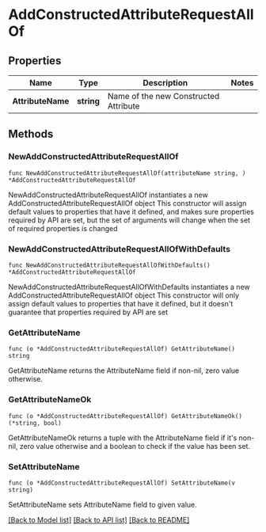 # AddConstructedAttributeRequestAllOf

## Properties

Name | Type | Description | Notes
------------ | ------------- | ------------- | -------------
**AttributeName** | **string** | Name of the new Constructed Attribute | 

## Methods

### NewAddConstructedAttributeRequestAllOf

`func NewAddConstructedAttributeRequestAllOf(attributeName string, ) *AddConstructedAttributeRequestAllOf`

NewAddConstructedAttributeRequestAllOf instantiates a new AddConstructedAttributeRequestAllOf object
This constructor will assign default values to properties that have it defined,
and makes sure properties required by API are set, but the set of arguments
will change when the set of required properties is changed

### NewAddConstructedAttributeRequestAllOfWithDefaults

`func NewAddConstructedAttributeRequestAllOfWithDefaults() *AddConstructedAttributeRequestAllOf`

NewAddConstructedAttributeRequestAllOfWithDefaults instantiates a new AddConstructedAttributeRequestAllOf object
This constructor will only assign default values to properties that have it defined,
but it doesn't guarantee that properties required by API are set

### GetAttributeName

`func (o *AddConstructedAttributeRequestAllOf) GetAttributeName() string`

GetAttributeName returns the AttributeName field if non-nil, zero value otherwise.

### GetAttributeNameOk

`func (o *AddConstructedAttributeRequestAllOf) GetAttributeNameOk() (*string, bool)`

GetAttributeNameOk returns a tuple with the AttributeName field if it's non-nil, zero value otherwise
and a boolean to check if the value has been set.

### SetAttributeName

`func (o *AddConstructedAttributeRequestAllOf) SetAttributeName(v string)`

SetAttributeName sets AttributeName field to given value.



[[Back to Model list]](../README.md#documentation-for-models) [[Back to API list]](../README.md#documentation-for-api-endpoints) [[Back to README]](../README.md)


